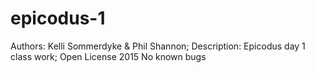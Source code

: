 # epicodus-1
Authors: Kelli Sommerdyke & Phil Shannon;
Description: Epicodus day 1 class work;
Open License 2015
No known bugs

